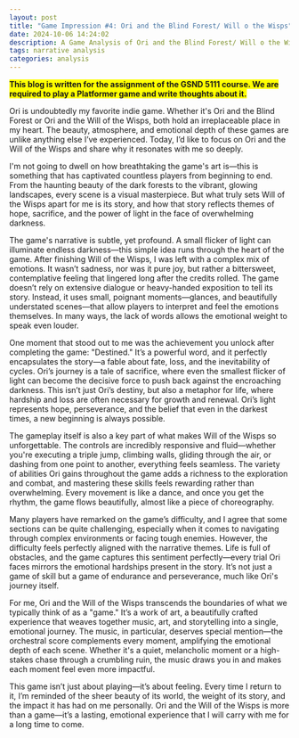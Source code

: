 ```yaml
---
layout: post
title: "Game Impression #4: Ori and the Blind Forest/ Will o the Wisps"
date: 2024-10-06 14:24:02
description: A Game Analysis of Ori and the Blind Forest/ Will o the Wisps
tags: narrative analysis
categories: analysis
---
```


<strong style="background-color: yellow;">This blog is written for the assignment of the GSND 5111 course. We are required to play a Platformer game and write thoughts about it.</strong>

Ori is undoubtedly my favorite indie game. Whether it's Ori and the Blind Forest or Ori and the Will of the Wisps, both hold an irreplaceable place in my heart. The beauty, atmosphere, and emotional depth of these games are unlike anything else I’ve experienced. Today, I’d like to focus on Ori and the Will of the Wisps and share why it resonates with me so deeply.

I'm not going to dwell on how breathtaking the game's art is—this is something that has captivated countless players from beginning to end. From the haunting beauty of the dark forests to the vibrant, glowing landscapes, every scene is a visual masterpiece. But what truly sets Will of the Wisps apart for me is its story, and how that story reflects themes of hope, sacrifice, and the power of light in the face of overwhelming darkness.

The game's narrative is subtle, yet profound. A small flicker of light can illuminate endless darkness—this simple idea runs through the heart of the game. After finishing Will of the Wisps, I was left with a complex mix of emotions. It wasn’t sadness, nor was it pure joy, but rather a bittersweet, contemplative feeling that lingered long after the credits rolled. The game doesn’t rely on extensive dialogue or heavy-handed exposition to tell its story. Instead, it uses small, poignant moments—glances, and beautifully understated scenes—that allow players to interpret and feel the emotions themselves. In many ways, the lack of words allows the emotional weight to speak even louder.

One moment that stood out to me was the achievement you unlock after completing the game: "Destined." It’s a powerful word, and it perfectly encapsulates the story—a fable about fate, loss, and the inevitability of cycles. Ori’s journey is a tale of sacrifice, where even the smallest flicker of light can become the decisive force to push back against the encroaching darkness. This isn’t just Ori’s destiny, but also a metaphor for life, where hardship and loss are often necessary for growth and renewal. Ori’s light represents hope, perseverance, and the belief that even in the darkest times, a new beginning is always possible.

The gameplay itself is also a key part of what makes Will of the Wisps so unforgettable. The controls are incredibly responsive and fluid—whether you're executing a triple jump, climbing walls, gliding through the air, or dashing from one point to another, everything feels seamless. The variety of abilities Ori gains throughout the game adds a richness to the exploration and combat, and mastering these skills feels rewarding rather than overwhelming. Every movement is like a dance, and once you get the rhythm, the game flows beautifully, almost like a piece of choreography.

Many players have remarked on the game’s difficulty, and I agree that some sections can be quite challenging, especially when it comes to navigating through complex environments or facing tough enemies. However, the difficulty feels perfectly aligned with the narrative themes. Life is full of obstacles, and the game captures this sentiment perfectly—every trial Ori faces mirrors the emotional hardships present in the story. It’s not just a game of skill but a game of endurance and perseverance, much like Ori's journey itself.

For me, Ori and the Will of the Wisps transcends the boundaries of what we typically think of as a "game." It’s a work of art, a beautifully crafted experience that weaves together music, art, and storytelling into a single, emotional journey. The music, in particular, deserves special mention—the orchestral score complements every moment, amplifying the emotional depth of each scene. Whether it's a quiet, melancholic moment or a high-stakes chase through a crumbling ruin, the music draws you in and makes each moment feel even more impactful.

This game isn’t just about playing—it’s about feeling. Every time I return to it, I’m reminded of the sheer beauty of its world, the weight of its story, and the impact it has had on me personally. Ori and the Will of the Wisps is more than a game—it’s a lasting, emotional experience that I will carry with me for a long time to come.
